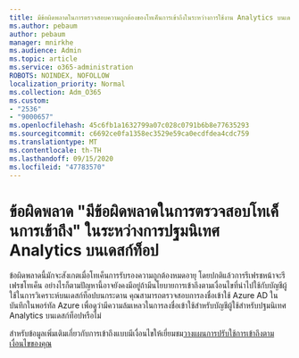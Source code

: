 ```yaml
---
title: มีข้อผิดพลาดในการตรวจสอบความถูกต้องของโทเค็นการเข้าถึงในระหว่างการใช้งาน Analytics บนเดสก์ท็อป
ms.author: pebaum
author: pebaum
manager: mnirkhe
ms.audience: Admin
ms.topic: article
ms.service: o365-administration
ROBOTS: NOINDEX, NOFOLLOW
localization_priority: Normal
ms.collection: Adm_O365
ms.custom:
- "2536"
- "9000657"
ms.openlocfilehash: 45c6fb1a1632799a07c028c0791b6b8e77635293
ms.sourcegitcommit: c6692ce0fa1358ec3529e59ca0ecdfdea4cdc759
ms.translationtype: MT
ms.contentlocale: th-TH
ms.lasthandoff: 09/15/2020
ms.locfileid: "47783570"
---
```

# <a name="there-was-an-error-validating-access-token-error-during-desktop-analytics-onboarding"></a>ข้อผิดพลาด "มีข้อผิดพลาดในการตรวจสอบโทเค็นการเข้าถึง" ในระหว่างการปฐมนิเทศ Analytics บนเดสก์ท็อป

ข้อผิดพลาดนี้มักจะสังเกตเมื่อโทเค็นการรับรองความถูกต้องหมดอายุ โดยปกติแล้วการรีเฟรชหน้าจะรีเฟรชโทเค็น อย่างไรก็ตามปัญหานี้อาจยังคงมีอยู่ถ้ามีนโยบายการเข้าถึงตามเงื่อนไขที่นำไปใช้กับบัญชีผู้ใช้ในการวิเคราะห์บนเดสก์ท็อปบนกระดาน คุณสามารถตรวจสอบการลงชื่อเข้าใช้ Azure AD ในบันทึกในพอร์ทัล Azure เพื่อดูว่ามีความล้มเหลวในการลงชื่อเข้าใช้สำหรับบัญชีผู้ใช้สำหรับปฐมนิเทศ Analytics บนเดสก์ท็อปหรือไม่

สำหรับข้อมูลเพิ่มเติมเกี่ยวกับการเข้าถึงแบบมีเงื่อนไขให้เยี่ยมชม[วางแผนการปรับใช้การเข้าถึงตามเงื่อนไขของคุณ](https://docs.microsoft.com/azure/active-directory/conditional-access/plan-conditional-access)